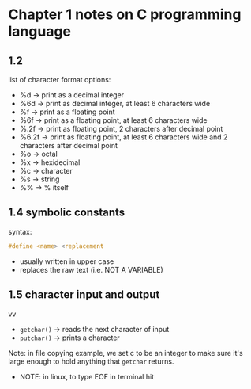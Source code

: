 # Chapter 1 notes on C programming language

## 1.2

list of character format options:

- %d    -> print as a decimal integer
- %6d   -> print as decimal integer, at least 6 characters wide
- %f    -> print as a floating point
- %6f   -> print as a floating point, at least 6 characters wide
- %.2f  -> print as floating point, 2 characters after decimal point
- %6.2f -> print as floating point, at least 6 characters wide and 2 characters after decimal point
- %o    -> octal
- %x    -> hexidecimal
- %c    -> character
- %s    -> string
- %\%   -> % itself

## 1.4 symbolic constants

syntax: 

```c
#define <name> <replacement
```

- usually written in upper case
- replaces the raw text (i.e. NOT A VARIABLE)


## 1.5 character input and output
vv
- `getchar()` -> reads the next character of input
- `putchar()` -> prints a character


Note: in file copying example, we set c to be an integer to make sure it's large enough to hold anything that `getchar` returns.
- NOTE: in linux, to type EOF in terminal hit <C-d>
